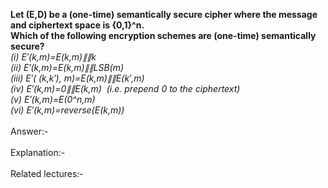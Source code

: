 <b>Let (E,D) be a (one-time) semantically secure cipher where the message and ciphertext space is {0,1}^n. <br>
Which of the following encryption schemes are (one-time) semantically secure? </b> <br> <i>
(i) E′(k,m)=E(k,m)∥∥k <br>
(ii) E′(k,m)=E(k,m)∥∥LSB(m) <br>
(iii) E′( (k,k′), m)=E(k,m)∥∥E(k′,m) <br>
(iv) E′(k,m)=0∥∥E(k,m)  (i.e. prepend 0 to the ciphertext) <br>
(v) E′(k,m)=E(0^n,m) <br>
(vi) E′(k,m)=reverse(E(k,m)) </i><br>
<br>
Answer:- <br>
<br>
Explanation:- <br>
<br>
Related lectures:- <br>
